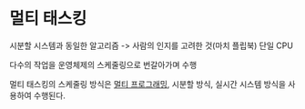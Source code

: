 # 멀티 태스킹
시분할 시스템과 동일한 알고리즘
-> 사람의 인지를 고려한 것(마치 플립북)
단일 CPU

다수의 작업을 운영체제의 스케줄링으로 번갈아가며 수행

멀티 태스킹의 스케줄링 방식은 [멀티 프로그래밍](Multi_programming.md), 시분할 방식, 실시간 시스템 방식을 사용하여 수행된다.
